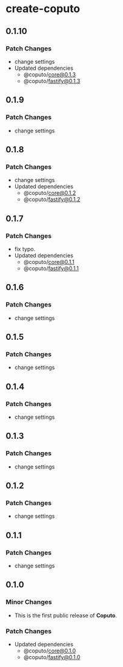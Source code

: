 # create-coputo

## 0.1.10

### Patch Changes

- change settings
- Updated dependencies
  - @coputo/core@0.1.3
  - @coputo/fastify@0.1.3

## 0.1.9

### Patch Changes

- change settings

## 0.1.8

### Patch Changes

- change settings
- Updated dependencies
  - @coputo/core@0.1.2
  - @coputo/fastify@0.1.2

## 0.1.7

### Patch Changes

- fix typo.
- Updated dependencies
  - @coputo/core@0.1.1
  - @coputo/fastify@0.1.1

## 0.1.6

### Patch Changes

- change settings

## 0.1.5

### Patch Changes

- change settings

## 0.1.4

### Patch Changes

- change settings

## 0.1.3

### Patch Changes

- change settings

## 0.1.2

### Patch Changes

- change settings

## 0.1.1

### Patch Changes

- change settings

## 0.1.0

### Minor Changes

- This is the first public release of **Coputo**.

### Patch Changes

- Updated dependencies
  - @coputo/core@0.1.0
  - @coputo/fastify@0.1.0
